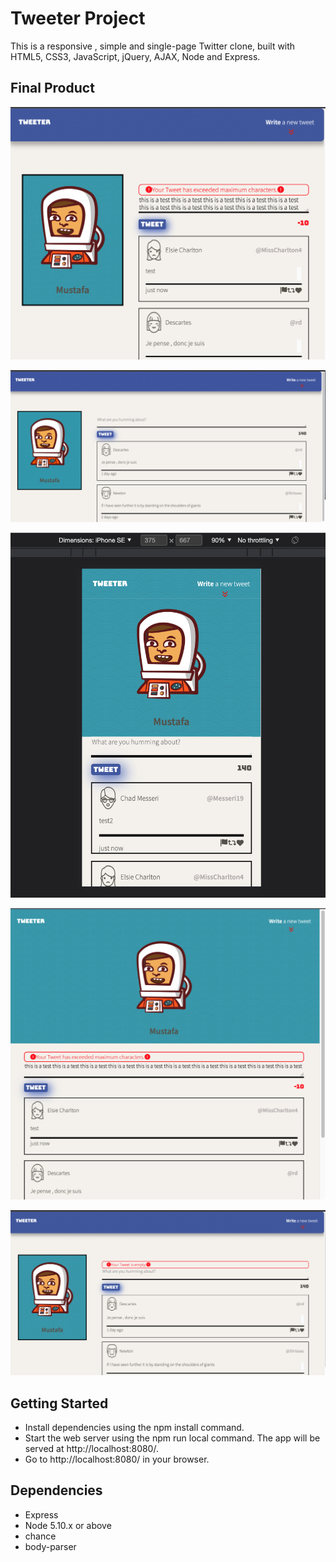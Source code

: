 # Tweeter Project

This is a responsive , simple and single-page Twitter clone, built with HTML5, CSS3, JavaScript, jQuery, AJAX, Node and Express.

## Final Product

![""](public/images/Desktop-2.png)

![""](public/images/Desktop.png)

![""](public/images/mobile%20view%20.png)

![""](public/images/Tablet%20view%20.png)

!["](public/images/Screen%20Shot%202022-08-18%20at%209.53.17%20PM.png)

## Getting Started

- Install dependencies using the npm install command.
- Start the web server using the npm run local command. The app will be served at http://localhost:8080/.
- Go to http://localhost:8080/ in your browser.

## Dependencies

- Express
- Node 5.10.x or above
- chance
- body-parser
